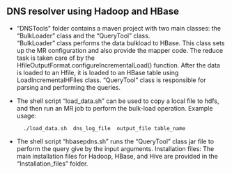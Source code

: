 DNS resolver using Hadoop and HBase
----------------------------------------

* “DNSTools”  folder  contains   a   maven   project   with   two   main   classes:   the
“BulkLoader”   class   and   the   “QueryTool”   class.   
“BulkLoader” class performs the data bulk­load to HBase. This class sets up the
MR configuration and also provide the mapper code. The reduce task is taken care of
by the   HfileOutputFormat.configureIncrementalLoad() function. After the data is
loaded   to   an   Hfile,   it   is   loaded   to   an   HBase   table   using   LoadIncrementalHFiles
class.
“QueryTool”
class is responsible for parsing and performing the queries.

* The shell script  “load_data.sh”  can be used to copy a local file to hdfs, and
then   run   an   MR   job   to   perform   the   bulk-load   operation. Example usage:

		./load_data.sh  dns_log_file  output_file table_name 

* The shell script “hbase­pdns.sh” runs the “QueryTool” class jar file to perform
the query give by the input arguments.
Installation   files:  The   main   installation   files   for   Hadoop,   HBase,   and   Hive   are
provided in the “Installation_files” folder. 
